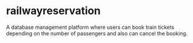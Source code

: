# railwayreservation

A database management platform where users can book train tickets depending on the number of passengers and also can cancel the booking.
